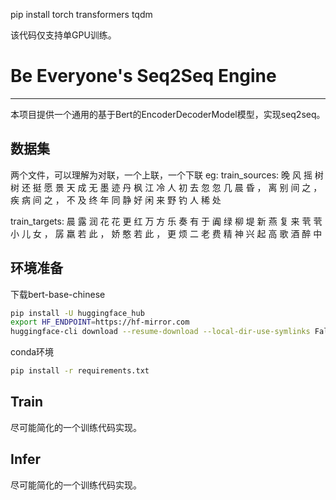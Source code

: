 pip install torch transformers tqdm

该代码仅支持单GPU训练。

# Be Everyone's Seq2Seq Engine
---
本项目提供一个通用的基于Bert的EncoderDecoderModel模型，实现seq2seq。

## 数据集
两个文件，可以理解为对联，一个上联，一个下联
eg:
train_sources:
晚 风 摇 树 树 还 挺 
愿 景 天 成 无 墨 迹 
丹 枫 江 冷 人 初 去 
忽 忽 几 晨 昏 ， 离 别 间 之 ， 疾 病 间 之 ， 不 及 终 年 同 静 好 
闲 来 野 钓 人 稀 处 

train_targets:
晨 露 润 花 花 更 红 
万 方 乐 奏 有 于 阗 
绿 柳 堤 新 燕 复 来 
茕 茕 小 儿 女 ， 孱 羸 若 此 ， 娇 憨 若 此 ， 更 烦 二 老 费 精 神 
兴 起 高 歌 酒 醉 中 

## 环境准备
下载bert-base-chinese
```bash
pip install -U huggingface_hub
export HF_ENDPOINT=https://hf-mirror.com
huggingface-cli download --resume-download --local-dir-use-symlinks False bert-base-chinese --local-dir bert-base-chinese
```
conda环境
```bash
pip install -r requirements.txt
```

## Train
尽可能简化的一个训练代码实现。

## Infer
尽可能简化的一个训练代码实现。